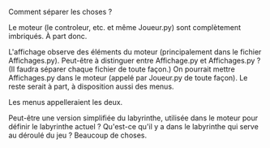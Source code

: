 Comment séparer les choses ?

Le moteur (le controleur, etc. et même Joueur.py) sont complètement imbriqués. À part donc.

L'affichage observe des éléments du moteur (principalement dans le fichier Affichages.py). Peut-être à distinguer entre Affichage.py et Affichages.py ? (Il faudra séparer chaque fichier de toute façon.)
On pourrait mettre Affichages.py dans le moteur (appelé par Joueur.py de toute façon).
Le reste serait à part, à disposition aussi des menus.

Les menus appelleraient les deux.

Peut-être une version simplifiée du labyrinthe, utilisée dans le moteur pour définir le labyrinthe actuel ? Qu'est-ce qu'il y a dans le labyrinthe qui serve au déroulé du jeu ? Beaucoup de choses.

